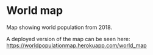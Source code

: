 # World map
Map showing world population from 2018.

A deployed version of the map can be seen here:
https://worldpopulationmap.herokuapp.com/world_map

